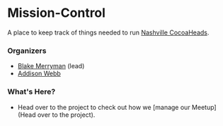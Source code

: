 # Mission-Control

A place to keep track of things needed to run [Nashville CocoaHeads](https://www.meetup.com/Nashville-CocoaHeads).

### Organizers

- [Blake Merryman](https://twitter.com/blakemerryman) (lead)
- [Addison Webb](https://twitter.com/addisonwebb)
 
### What's Here?

- Head over to the project to check out how we [manage our Meetup](Head over to the project).
